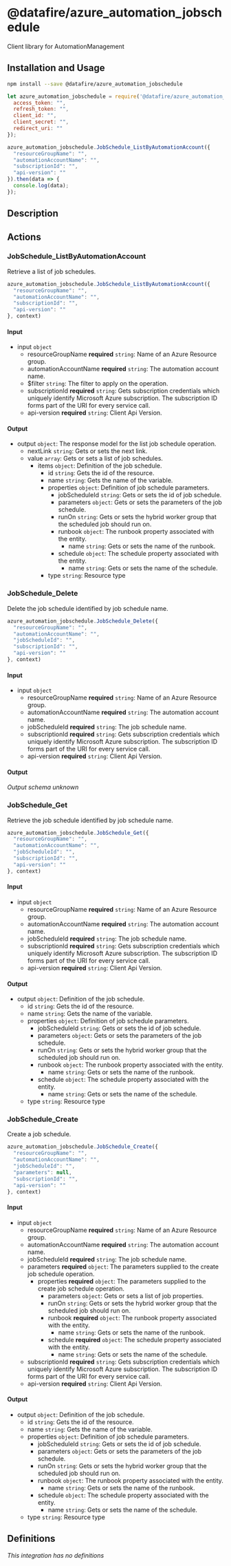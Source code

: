 # @datafire/azure_automation_jobschedule

Client library for AutomationManagement

## Installation and Usage
```bash
npm install --save @datafire/azure_automation_jobschedule
```
```js
let azure_automation_jobschedule = require('@datafire/azure_automation_jobschedule').create({
  access_token: "",
  refresh_token: "",
  client_id: "",
  client_secret: "",
  redirect_uri: ""
});

azure_automation_jobschedule.JobSchedule_ListByAutomationAccount({
  "resourceGroupName": "",
  "automationAccountName": "",
  "subscriptionId": "",
  "api-version": ""
}).then(data => {
  console.log(data);
});
```

## Description



## Actions

### JobSchedule_ListByAutomationAccount
Retrieve a list of job schedules.


```js
azure_automation_jobschedule.JobSchedule_ListByAutomationAccount({
  "resourceGroupName": "",
  "automationAccountName": "",
  "subscriptionId": "",
  "api-version": ""
}, context)
```

#### Input
* input `object`
  * resourceGroupName **required** `string`: Name of an Azure Resource group.
  * automationAccountName **required** `string`: The automation account name.
  * $filter `string`: The filter to apply on the operation.
  * subscriptionId **required** `string`: Gets subscription credentials which uniquely identify Microsoft Azure subscription. The subscription ID forms part of the URI for every service call.
  * api-version **required** `string`: Client Api Version.

#### Output
* output `object`: The response model for the list job schedule operation.
  * nextLink `string`: Gets or sets the next link.
  * value `array`: Gets or sets a list of job schedules.
    * items `object`: Definition of the job schedule.
      * id `string`: Gets the id of the resource.
      * name `string`: Gets the name of the variable.
      * properties `object`: Definition of job schedule parameters.
        * jobScheduleId `string`: Gets or sets the id of job schedule.
        * parameters `object`: Gets or sets the parameters of the job schedule.
        * runOn `string`: Gets or sets the hybrid worker group that the scheduled job should run on.
        * runbook `object`: The runbook property associated with the entity.
          * name `string`: Gets or sets the name of the runbook.
        * schedule `object`: The schedule property associated with the entity.
          * name `string`: Gets or sets the name of the schedule.
      * type `string`: Resource type

### JobSchedule_Delete
Delete the job schedule identified by job schedule name.


```js
azure_automation_jobschedule.JobSchedule_Delete({
  "resourceGroupName": "",
  "automationAccountName": "",
  "jobScheduleId": "",
  "subscriptionId": "",
  "api-version": ""
}, context)
```

#### Input
* input `object`
  * resourceGroupName **required** `string`: Name of an Azure Resource group.
  * automationAccountName **required** `string`: The automation account name.
  * jobScheduleId **required** `string`: The job schedule name.
  * subscriptionId **required** `string`: Gets subscription credentials which uniquely identify Microsoft Azure subscription. The subscription ID forms part of the URI for every service call.
  * api-version **required** `string`: Client Api Version.

#### Output
*Output schema unknown*

### JobSchedule_Get
Retrieve the job schedule identified by job schedule name.


```js
azure_automation_jobschedule.JobSchedule_Get({
  "resourceGroupName": "",
  "automationAccountName": "",
  "jobScheduleId": "",
  "subscriptionId": "",
  "api-version": ""
}, context)
```

#### Input
* input `object`
  * resourceGroupName **required** `string`: Name of an Azure Resource group.
  * automationAccountName **required** `string`: The automation account name.
  * jobScheduleId **required** `string`: The job schedule name.
  * subscriptionId **required** `string`: Gets subscription credentials which uniquely identify Microsoft Azure subscription. The subscription ID forms part of the URI for every service call.
  * api-version **required** `string`: Client Api Version.

#### Output
* output `object`: Definition of the job schedule.
  * id `string`: Gets the id of the resource.
  * name `string`: Gets the name of the variable.
  * properties `object`: Definition of job schedule parameters.
    * jobScheduleId `string`: Gets or sets the id of job schedule.
    * parameters `object`: Gets or sets the parameters of the job schedule.
    * runOn `string`: Gets or sets the hybrid worker group that the scheduled job should run on.
    * runbook `object`: The runbook property associated with the entity.
      * name `string`: Gets or sets the name of the runbook.
    * schedule `object`: The schedule property associated with the entity.
      * name `string`: Gets or sets the name of the schedule.
  * type `string`: Resource type

### JobSchedule_Create
Create a job schedule.


```js
azure_automation_jobschedule.JobSchedule_Create({
  "resourceGroupName": "",
  "automationAccountName": "",
  "jobScheduleId": "",
  "parameters": null,
  "subscriptionId": "",
  "api-version": ""
}, context)
```

#### Input
* input `object`
  * resourceGroupName **required** `string`: Name of an Azure Resource group.
  * automationAccountName **required** `string`: The automation account name.
  * jobScheduleId **required** `string`: The job schedule name.
  * parameters **required** `object`: The parameters supplied to the create job schedule operation.
    * properties **required** `object`: The parameters supplied to the create job schedule operation.
      * parameters `object`: Gets or sets a list of job properties.
      * runOn `string`: Gets or sets the hybrid worker group that the scheduled job should run on.
      * runbook **required** `object`: The runbook property associated with the entity.
        * name `string`: Gets or sets the name of the runbook.
      * schedule **required** `object`: The schedule property associated with the entity.
        * name `string`: Gets or sets the name of the schedule.
  * subscriptionId **required** `string`: Gets subscription credentials which uniquely identify Microsoft Azure subscription. The subscription ID forms part of the URI for every service call.
  * api-version **required** `string`: Client Api Version.

#### Output
* output `object`: Definition of the job schedule.
  * id `string`: Gets the id of the resource.
  * name `string`: Gets the name of the variable.
  * properties `object`: Definition of job schedule parameters.
    * jobScheduleId `string`: Gets or sets the id of job schedule.
    * parameters `object`: Gets or sets the parameters of the job schedule.
    * runOn `string`: Gets or sets the hybrid worker group that the scheduled job should run on.
    * runbook `object`: The runbook property associated with the entity.
      * name `string`: Gets or sets the name of the runbook.
    * schedule `object`: The schedule property associated with the entity.
      * name `string`: Gets or sets the name of the schedule.
  * type `string`: Resource type



## Definitions

*This integration has no definitions*
